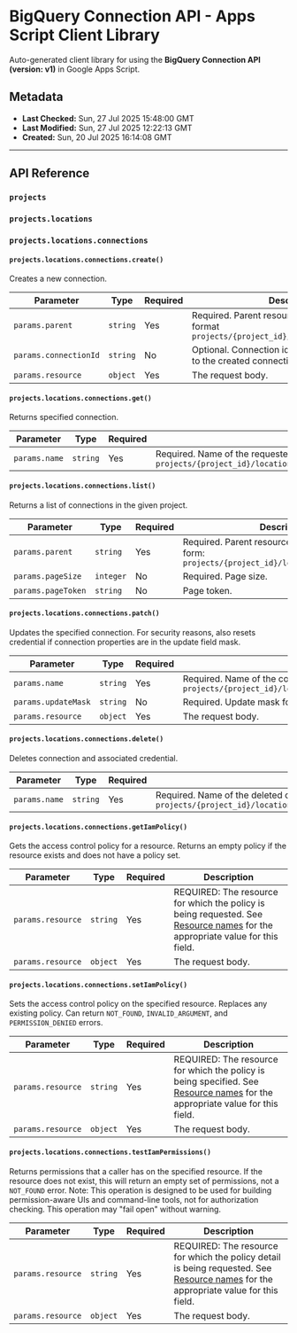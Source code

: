 # BigQuery Connection API - Apps Script Client Library

Auto-generated client library for using the **BigQuery Connection API (version: v1)** in Google Apps Script.

## Metadata

- **Last Checked:** Sun, 27 Jul 2025 15:48:00 GMT
- **Last Modified:** Sun, 27 Jul 2025 12:22:13 GMT
- **Created:** Sun, 20 Jul 2025 16:14:08 GMT



---

## API Reference

### `projects`

### `projects.locations`

### `projects.locations.connections`

#### `projects.locations.connections.create()`

Creates a new connection.

| Parameter | Type | Required | Description |
|---|---|---|---|
| `params.parent` | `string` | Yes | Required. Parent resource name. Must be in the format `projects/{project_id}/locations/{location_id}` |
| `params.connectionId` | `string` | No | Optional. Connection id that should be assigned to the created connection. |
| `params.resource` | `object` | Yes | The request body. |

#### `projects.locations.connections.get()`

Returns specified connection.

| Parameter | Type | Required | Description |
|---|---|---|---|
| `params.name` | `string` | Yes | Required. Name of the requested connection, for example: `projects/{project_id}/locations/{location_id}/connections/{connection_id}` |

#### `projects.locations.connections.list()`

Returns a list of connections in the given project.

| Parameter | Type | Required | Description |
|---|---|---|---|
| `params.parent` | `string` | Yes | Required. Parent resource name. Must be in the form: `projects/{project_id}/locations/{location_id}` |
| `params.pageSize` | `integer` | No | Required. Page size. |
| `params.pageToken` | `string` | No | Page token. |

#### `projects.locations.connections.patch()`

Updates the specified connection. For security reasons, also resets credential if connection properties are in the update field mask.

| Parameter | Type | Required | Description |
|---|---|---|---|
| `params.name` | `string` | Yes | Required. Name of the connection to update, for example: `projects/{project_id}/locations/{location_id}/connections/{connection_id}` |
| `params.updateMask` | `string` | No | Required. Update mask for the connection fields to be updated. |
| `params.resource` | `object` | Yes | The request body. |

#### `projects.locations.connections.delete()`

Deletes connection and associated credential.

| Parameter | Type | Required | Description |
|---|---|---|---|
| `params.name` | `string` | Yes | Required. Name of the deleted connection, for example: `projects/{project_id}/locations/{location_id}/connections/{connection_id}` |

#### `projects.locations.connections.getIamPolicy()`

Gets the access control policy for a resource. Returns an empty policy if the resource exists and does not have a policy set.

| Parameter | Type | Required | Description |
|---|---|---|---|
| `params.resource` | `string` | Yes | REQUIRED: The resource for which the policy is being requested. See [Resource names](https://cloud.google.com/apis/design/resource_names) for the appropriate value for this field. |
| `params.resource` | `object` | Yes | The request body. |

#### `projects.locations.connections.setIamPolicy()`

Sets the access control policy on the specified resource. Replaces any existing policy. Can return `NOT_FOUND`, `INVALID_ARGUMENT`, and `PERMISSION_DENIED` errors.

| Parameter | Type | Required | Description |
|---|---|---|---|
| `params.resource` | `string` | Yes | REQUIRED: The resource for which the policy is being specified. See [Resource names](https://cloud.google.com/apis/design/resource_names) for the appropriate value for this field. |
| `params.resource` | `object` | Yes | The request body. |

#### `projects.locations.connections.testIamPermissions()`

Returns permissions that a caller has on the specified resource. If the resource does not exist, this will return an empty set of permissions, not a `NOT_FOUND` error. Note: This operation is designed to be used for building permission-aware UIs and command-line tools, not for authorization checking. This operation may "fail open" without warning.

| Parameter | Type | Required | Description |
|---|---|---|---|
| `params.resource` | `string` | Yes | REQUIRED: The resource for which the policy detail is being requested. See [Resource names](https://cloud.google.com/apis/design/resource_names) for the appropriate value for this field. |
| `params.resource` | `object` | Yes | The request body. |